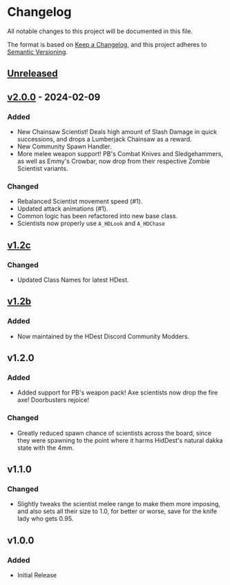 # Changelog

All notable changes to this project will be documented in this file.

The format is based on [Keep a Changelog](https://keepachangelog.com/en/1.1.0/),
and this project adheres to [Semantic Versioning](https://semver.org/spec/v2.0.0.html).

## [Unreleased]

## [v2.0.0] - 2024-02-09

### Added

-   New Chainsaw Scientist!  Deals high amount of Slash Damage in quick successions, and drops a Lumberjack Chainsaw as a reward.
-   New Community Spawn Handler.
-   More melee weapon support!  PB's Combat Knives and Sledgehammers, as well as Emmy's Crowbar, now drop from their respective Zombie Scientist variants.

### Changed

-   Rebalanced Scientist movement speed (#1).
-   Updated attack animations (#1).
-   Common logic has been refactored into new base class.
-   Scientists now properly use `A_HDLook` and `A_HDChase`

## [v1.2c]

### Changed

-   Updated Class Names for latest HDest.

## [v1.2b]

### Added

-   Now maintained by the HDest Discord Community Modders.

## v1.2.0

### Added

-   Added support for PB's weapon pack! Axe scientists now drop the fire axe! 
    Doorbusters rejoice!

### Changed

-   Greatly reduced spawn chance of scientists across the board, since they 
    were spawning to the point where it harms HidDest's natural dakka state with the
    4mm.

## v1.1.0

### Changed

-   Slightly tweaks the scientist melee range to make them more imposing, and 
    also sets all their size to 1.0, for better or worse, save for the knife lady 
    who gets 0.95.

## v1.0.0

### Added

-   Initial Release

[Unreleased]: https://github.com/HDest-Community/HDest-Zombie-Scientists/compare/v2.0.0...HEAD

[v2.0.0]: https://github.com/HDest-Community/HDest-Zombie-Scientists/compare/v1.2c...v2.0.0

[v1.2c]: https://github.com/HDest-Community/Zombie-Scientists/compare/v1.2b..v1.2c

[v1.2b]: https://github.com/HDest-Community/Zombie-Scientists/releases/tag/v1.2b
